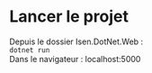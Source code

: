 # Lancer le projet
Depuis le dossier Isen.DotNet.Web :  
`dotnet run`    
Dans le navigateur : localhost:5000
